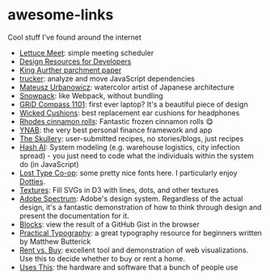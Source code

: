 # awesome-links
Cool stuff I've found around the internet

- [Lettuce Meet](https://lettucemeet.com/): simple meeting scheduler
- [Design Resources for Developers](https://github.com/bradtraversy/design-resources-for-developers/blob/master/readme.md)
- [King Aurther parchment paper](https://shop.kingarthurflour.com/items/baking-parchment-paper-set-of-100-half-sheets)
- [trucker](https://www.npmjs.com/package/trucker): analyze and move JavaScript dependencies
- [Mateusz Urbanowicz](https://mateuszurbanowicz.com/): watercolor artist of Japanese architecture
- [Snowpack](https://www.snowpack.dev/#snowpack): like Webpack, without bundling
- [GRiD Compass 1101](http://www.oldcomputers.net/grid1101.html): first ever laptop? It's a beautiful piece of design
- [Wicked Cushions](https://wickedcushions.com/): best replacement ear cushions for headphones
- [Rhodes cinnamon rolls](https://rhodesbakenserv.com/product/cinnamon-rolls/): Fantastic frozen cinnamon rolls 😋
- [YNAB](https://www.youneedabudget.com/): the very best personal finance framework and app
- [The Skullery](https://theskullery.net/): user-submitted recipes, no stories/blogs, just recipes
- [Hash AI](https://hash.ai/): System modeling (e.g. warehouse logistics, city infection spread) - you just need to code what the individuals within the system do (in JavaScript)
- [Lost Type Co-op](https://losttype.com/browse/): some pretty nice fonts here. I particularly enjoy [Dotties](https://latest.losttype.com/introducing/dotties).
- [Textures](https://riccardoscalco.it/textures): Fill SVGs in D3 with lines, dots, and other textures
- [Adobe Spectrum](https://spectrum.adobe.com/): Adobe's design system. Regardless of the actual design, it's a fantastic demonstration of how to think through design and present the documentation for it.
- [Blocks](https://bl.ocks.org/-/about): view the result of a GitHub Gist in the browser
- [Practical Typography](https://practicaltypography.com): a great typography resource for beginners written by Matthew Butterick
- [Rent vs. Buy](https://www.nytimes.com/interactive/2014/upshot/buy-rent-calculator.html): excellent tool and demonstration of web visualizations. Use this to decide whether to buy or rent a home.
- [Uses This](https://usesthis.com/): the hardware and software that a bunch of people use
